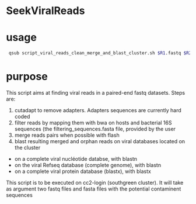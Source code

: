 SeekViralReads
======

usage 
======

```bash
 qsub script_viral_reads_clean_merge_and_blast_cluster.sh $R1.fastq $R2.fastq filtering_sequences.fasta
```

purpose
======

This script aims at finding viral reads in a paired-end fastq datasets. 
Steps are: 

 1.  cutadapt to remove adapters. Adapters sequences are currently hard coded   
 2.  filter reads by mapping them with bwa on hosts and bacterial 16S sequences (the filtering_sequences.fasta file, provided by the user    
 3.  merge reads pairs when possible with flash    
 4.  blast resulting merged and orphan reads on viral databases located on the cluster   
   * on a complete viral nucléotide databse, with blastn    
   * on the viral Refseq database (complete genome), with blastn      
   * on a complete viral protein database (blastx), with blastx     

This script is to be executed on cc2-login (southgreen cluster). It will take as argument two fastq files and fasta files with the potential contaminent sequences
